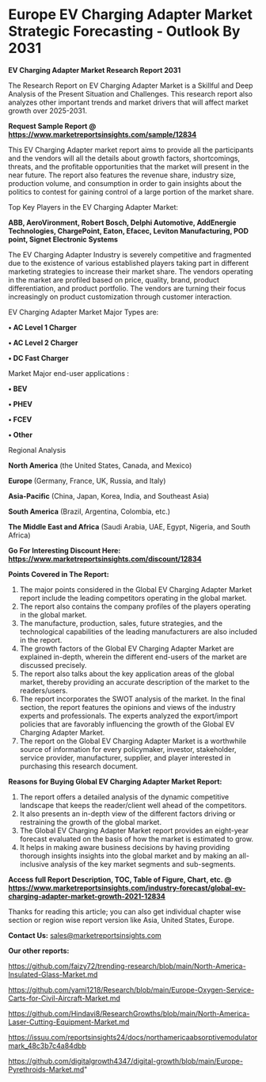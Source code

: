 # Europe EV Charging Adapter Market Strategic Forecasting - Outlook By 2031

<strong>EV Charging Adapter Market Research Report 2031</strong>

The Research Report on EV Charging Adapter Market is a Skillful and Deep Analysis of the Present Situation and Challenges. This research report also analyzes other important trends and market drivers that will affect market growth over 2025-2031.

<strong>Request Sample Report @ <a href=https://www.marketreportsinsights.com/sample/12834>https://www.marketreportsinsights.com/sample/12834</a></strong>

This EV Charging Adapter market report aims to provide all the participants and the vendors will all the details about growth factors, shortcomings, threats, and the profitable opportunities that the market will present in the near future. The report also features the revenue share, industry size, production volume, and consumption in order to gain insights about the politics to contest for gaining control of a large portion of the market share.

Top Key Players in the EV Charging Adapter Market:

<strong>ABB, AeroVironment, Robert Bosch, Delphi Automotive, AddEnergie Technologies, ChargePoint, Eaton, Efacec, Leviton Manufacturing, POD point, Signet Electronic Systems</strong>

The EV Charging Adapter Industry is severely competitive and fragmented due to the existence of various established players taking part in different marketing strategies to increase their market share. The vendors operating in the market are profiled based on price, quality, brand, product differentiation, and product portfolio. The vendors are turning their focus increasingly on product customization through customer interaction.

EV Charging Adapter Market Major Types are:

<strong>• AC Level 1 Charger

• AC Level 2 Charger

• DC Fast Charger</strong>

Market Major end-user applications :

<strong>• BEV

• PHEV

• FCEV

• Other</strong>

Regional Analysis

</u><strong><b>North America</b></strong> (the United States, Canada, and Mexico)

<strong><b>Europe </b></strong>(Germany, France, UK, Russia, and Italy)

<strong><b>Asia-Pacific</b></strong> (China, Japan, Korea, India, and Southeast Asia)

<strong><b>South America</b></strong> (Brazil, Argentina, Colombia, etc.)

<strong><b>The Middle East and Africa</b></strong> (Saudi Arabia, UAE, Egypt, Nigeria, and South Africa)

<strong>Go For Interesting Discount Here: <a href=https://www.marketreportsinsights.com/discount/12834>https://www.marketreportsinsights.com/discount/12834</a></strong>

<strong>Points Covered in The Report:</strong>
<ol>
  <li>The major points considered in the Global EV Charging Adapter Market report include the leading competitors operating in the global market.</li>
  <li>The report also contains the company profiles of the players operating in the global market.</li>
  <li>The manufacture, production, sales, future strategies, and the technological capabilities of the leading manufacturers are also included in the report.</li>
  <li>The growth factors of the Global EV Charging Adapter Market are explained in-depth, wherein the different end-users of the market are discussed precisely.</li>
  <li>The report also talks about the key application areas of the global market, thereby providing an accurate description of the market to the readers/users.</li>
  <li>The report incorporates the SWOT analysis of the market. In the final section, the report features the opinions and views of the industry experts and professionals. The experts analyzed the export/import policies that are favorably influencing the growth of the Global EV Charging Adapter Market.</li>
  <li>The report on the Global EV Charging Adapter Market is a worthwhile source of information for every policymaker, investor, stakeholder, service provider, manufacturer, supplier, and player interested in purchasing this research document.</li>
</ol>
<strong>Reasons for Buying Global EV Charging Adapter Market Report:</strong>

<ol>
  <li>The report offers a detailed analysis of the dynamic competitive landscape that keeps the reader/client well ahead of the competitors.</li>
  <li>It also presents an in-depth view of the different factors driving or restraining the growth of the global market.</li>
  <li>The Global EV Charging Adapter Market report provides an eight-year forecast evaluated on the basis of how the market is estimated to grow.</li>
  <li>It helps in making aware business decisions by having providing thorough insights insights into the global market and by making an all-inclusive analysis of the key market segments and sub-segments.</li>
</ol>
<strong>Access full Report Description, TOC, Table of Figure, Chart, etc. @ <a href=https://www.marketreportsinsights.com/industry-forecast/global-ev-charging-adapter-market-growth-2021-12834>https://www.marketreportsinsights.com/industry-forecast/global-ev-charging-adapter-market-growth-2021-12834</a></strong>


Thanks for reading this article; you can also get individual chapter wise section or region wise report version like Asia, United States, Europe.

<strong>Contact Us:</strong>
sales@marketreportsinsights.com

<strong>Our other reports:</strong>

<a href=https://github.com/faizy72/trending-research/blob/main/North-America-Insulated-Glass-Market.md>https://github.com/faizy72/trending-research/blob/main/North-America-Insulated-Glass-Market.md</a>

<a href=https://github.com/yami1218/Research/blob/main/Europe-Oxygen-Service-Carts-for-Civil-Aircraft-Market.md>https://github.com/yami1218/Research/blob/main/Europe-Oxygen-Service-Carts-for-Civil-Aircraft-Market.md</a>

<a href=https://github.com/Hindavi8/ResearchGrowths/blob/main/North-America-Laser-Cutting-Equipment-Market.md>https://github.com/Hindavi8/ResearchGrowths/blob/main/North-America-Laser-Cutting-Equipment-Market.md</a>

<a href=https://issuu.com/reportsinsights24/docs/northamericaabsorptivemodulatormark_48c3b7c4a84dbb>https://issuu.com/reportsinsights24/docs/northamericaabsorptivemodulatormark_48c3b7c4a84dbb</a>

<a href=https://github.com/digitalgrowth4347/digital-growth/blob/main/Europe-Pyrethroids-Market.md>https://github.com/digitalgrowth4347/digital-growth/blob/main/Europe-Pyrethroids-Market.md</a>"
